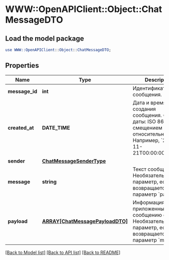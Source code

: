 # WWW::OpenAPIClient::Object::ChatMessageDTO

## Load the model package
```perl
use WWW::OpenAPIClient::Object::ChatMessageDTO;
```

## Properties
Name | Type | Description | Notes
------------ | ------------- | ------------- | -------------
**message_id** | **int** | Идентификатор сообщения. | 
**created_at** | **DATE_TIME** | Дата и время создания сообщения.  Формат даты: ISO 8601 со смещением относительно UTC. Например, &#x60;2017-11-21T00:00:00+03:00&#x60;.  | 
**sender** | [**ChatMessageSenderType**](ChatMessageSenderType.md) |  | 
**message** | **string** | Текст сообщения.  Необязательный параметр, если возвращается параметр &#x60;payload&#x60;.  | [optional] 
**payload** | [**ARRAY[ChatMessagePayloadDTO]**](ChatMessagePayloadDTO.md) | Информация о приложенных к сообщению файлах.  Необязательный параметр, если возвращается параметр &#x60;message&#x60;.  | [optional] 

[[Back to Model list]](../README.md#documentation-for-models) [[Back to API list]](../README.md#documentation-for-api-endpoints) [[Back to README]](../README.md)


